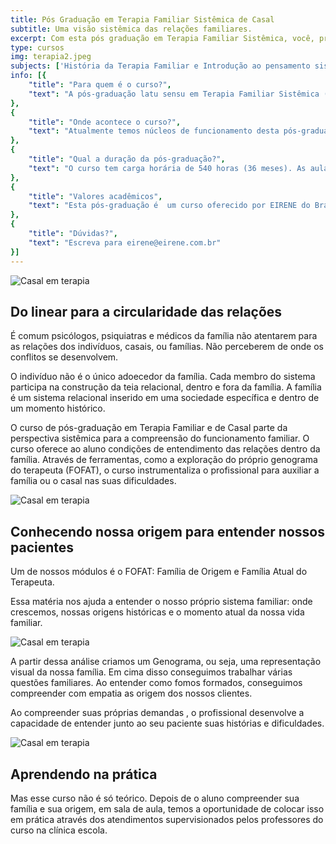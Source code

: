```yaml
---
title: Pós Graduação em Terapia Familiar Sistêmica de Casal
subtitle: Uma visão sistêmica das relações familiares.
excerpt: Com esta pós graduação em Terapia Familiar Sistêmica, você, profissional de saúde mental, desenvolverá conhecimentos e ferramentas efetivas para compreender o funcionamento do sistema familiar de indivíduos, casais e famílias que procuram acompanhamento psicoterapêutico.
type: cursos
img: terapia2.jpeg
subjects: ['História da Terapia Familiar e Introdução ao pensamento sistêmico', 'História Social da Família', 'Teoria Geral dos Sistemas', 'Aspectos antropológicos, filosóficos e espiritualidade na terapia familiar', 'Ciclo Vital das famílias', 'Teoria da Comunicação', 'Terapia Familiar: enfoque estratégico', 'Terapia Familiar: enfoque estrutural', 'Terapia Familiar: enfoque intergeracional', 'Terapia Familiar: enfoque narrativo', 'Metodologia da Pesquisa Científica', 'Família de origem/ família atual do terapeuta', 'Metodologia do Ensino Superior', 'Pragmática da Terapia Familiar e de casal', 'Atendimentos Supervisionados à famílias e casais', 'O processo da escolha do cônjuge', 'Amor conjugal e sexualidade', 'Etapas e crises na relação conjugal', 'Família, dependência química e outras compulsões', 'Dupla carreira – temas práticos do convívio conjugal', 'O divórcio e as novas configurações familiares', 'Atendimentos Supervisionados a casais']
info: [{
    "title": "Para quem é o curso?",
    "text": "A pós-graduação latu sensu em Terapia Familiar Sistêmica (e de Casal) é oferecido a psicólogos, médicos psiquiatras e médicos de família que queiram aprofundar seu conhecimento no cuidar das famílias. Os pré-requisitos para realizar o curso são ter a formação superior em psicologia ou medicina e interesse em trabalhar com famílias."
},
{
    "title": "Onde acontece o curso?",
    "text": "Atualmente temos núcleos de funcionamento desta pós-graduação nas cidades de Curitiba e Uberlândia. Existem projetos para novos núcleos em várias cidades do Brasil (Joinville, Blumenau, Governador Valadares e São Luiz do Maranhão). Se quiser levar esse curso para sua cidade, entre em contato conosco através do e-mail: eirene@eirene.com.br"
},
{
    "title": "Qual a duração da pós-graduação?",
    "text": "O curso tem carga horária de 540 horas (36 meses). As aulas acontecem uma vez ao mês, sempre nas sextas (das 19h00–22h00 ) e sábados (das 8h00–18h30)."
},
{
    "title": "Valores acadêmicos",
    "text": "Esta pós-graduação é  um curso oferecido por EIRENE do Brasil que tem o reconhecimento da ABRATEF (Associação Brasileira de Terapia familiar), como instituição formadora em terapia familiar e de casais em parceria com a FLT (Faculdade Luterana de Teologia) de onde recebe o reconhecimento acadêmico de especialização latu sensu do MEC."
},
{
    "title": "Dúvidas?",
    "text": "Escreva para eirene@eirene.com.br"
}]
---
```


![Casal em terapia](/assets/cursos/terapia4.jpeg)

## Do linear para a circularidade das relações

É comum psicólogos, psiquiatras e médicos da família não atentarem para as relações dos indivíduos, casais, ou famílias. Não perceberem de onde os conflitos  se desenvolvem. 

O indivíduo não é o único adoecedor da família. Cada membro do sistema participa na construção da teia relacional, dentro e fora da família. A família é um sistema relacional inserido em uma sociedade específica e dentro de um momento histórico.

O curso de pós-graduação em Terapia Familiar e de Casal parte da perspectiva sistêmica para a compreensão do funcionamento familiar. O curso oferece ao aluno condições de entendimento das relações dentro da família. Através de ferramentas, como a exploração do próprio genograma do terapeuta (FOFAT), o curso instrumentaliza o profissional para auxiliar a família ou o casal nas suas dificuldades.

![Casal em terapia](/assets/cursos/terapia3.jpeg)

## Conhecendo nossa origem para entender nossos pacientes

Um de nossos módulos  é o FOFAT: Família de Origem e Família Atual do Terapeuta.

Essa matéria nos ajuda a entender o nosso próprio sistema familiar: onde crescemos, nossas origens  históricas e o momento atual da nossa vida familiar. 

![Casal em terapia](/assets/cursos/terapia5.jpeg)

A partir dessa análise criamos um Genograma, ou seja, uma representação visual da nossa família. Em cima disso conseguimos trabalhar várias questões familiares. Ao entender como fomos formados, conseguimos compreender com empatia as origem dos nossos clientes.

Ao compreender suas próprias demandas , o profissional desenvolve a capacidade de entender junto ao seu paciente suas histórias e dificuldades.

![Casal em terapia](/assets/cursos/terapia6.jpeg)

## Aprendendo na prática

Mas esse curso não é só teórico. Depois de o aluno compreender sua família e sua origem, em sala de aula, temos a oportunidade de colocar isso em prática através dos atendimentos supervisionados pelos professores do curso na clínica escola.

